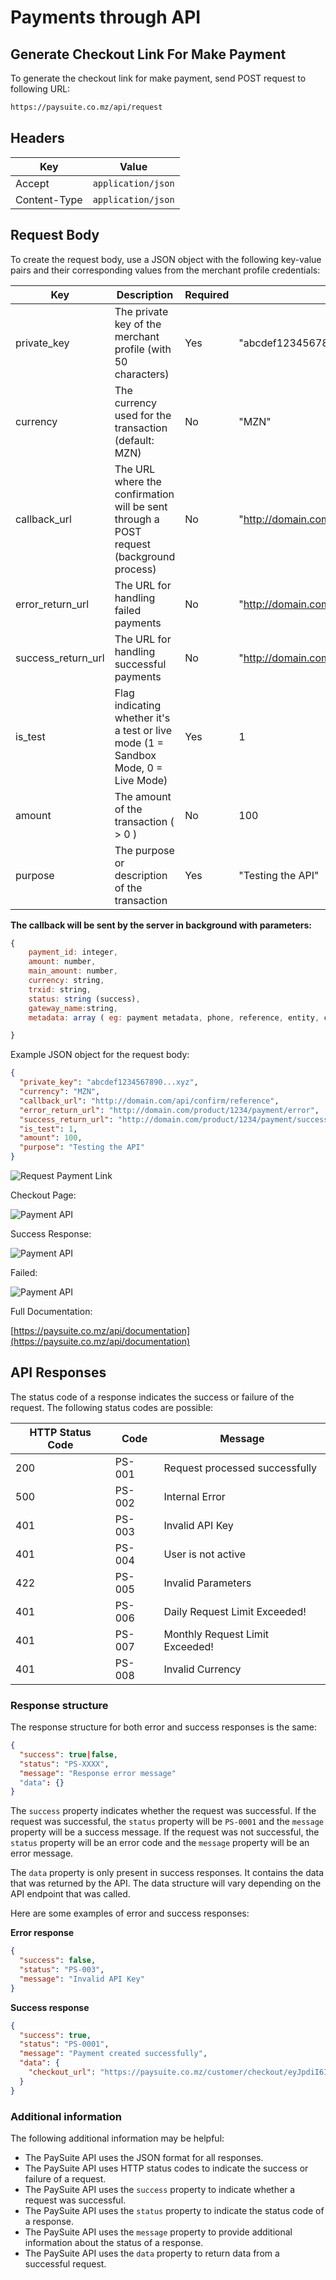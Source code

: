 # Payments through API

## Generate Checkout Link For Make Payment

To generate the checkout link for make payment, send POST request to following URL:

```txt
https://paysuite.co.mz/api/request
```

## Headers

| Key          | Value              |
| ------------ | ------------------ |
| Accept       | `application/json` |
| Content-Type | `application/json` |

## Request Body

<!-- In body create JSON object with private_key,currency,url,is_test,amount as key and their values from the credentials of merchant profile. -->

To create the request body, use a JSON object with the following key-value pairs and their corresponding values from the merchant profile credentials:

<!-- | Key                 | Value                                          |
| ------------------- | ---------------------------------------------- |
| private_key         | Merchant_private_key                           |
| currency            | Merchant_currency                              |
| callback_url        | http://domain.com/api/confirm/reference        |
| error_return_url:   | http://domain.com/product/1234/payment/error   |
| success_return_url: | http://domain.com/product/1234/payment/success |
| is_test             | Accept(1 OR 0) 1 = Sandbox Mode 0 = Live Mode  |
| amount              | 100                                            |
| purpose             | testing purpose                                | -->

| Key                | Description                                                                             | Required | Example                                          |
| ------------------ | --------------------------------------------------------------------------------------- | -------- | ------------------------------------------------ |
| private_key        | The private key of the merchant profile (with 50 characters)                            | Yes      | "abcdef1234567890...xyz"                         |
| currency           | The currency used for the transaction (default: MZN)                                    | No       | "MZN"                                            |
| callback_url       | The URL where the confirmation will be sent through a POST request (background process) | No       | "http://domain.com/api/confirm/reference"        |
| error_return_url   | The URL for handling failed payments                                                    | No       | "http://domain.com/product/1234/payment/error"   |
| success_return_url | The URL for handling successful payments                                                | No       | "http://domain.com/product/1234/payment/success" |
| is_test            | Flag indicating whether it's a test or live mode (1 = Sandbox Mode, 0 = Live Mode)      | Yes      | 1                                                |
| amount             | The amount of the transaction ( > 0 )                                                   | No       | 100                                              |
| purpose            | The purpose or description of the transaction                                           | Yes      | "Testing the API"                                |

**The callback will be sent by the server in background with parameters:**

```javascript
{
    payment_id: integer,
    amount: number,
    main_amount: number,
    currency: string,
    trxid: string,
    status: string (success),
    gateway_name:string,
    metadata: array ( eg: payment metadata, phone, reference, entity, comment)

}
```

Example JSON object for the request body:

```json
{
  "private_key": "abcdef1234567890...xyz",
  "currency": "MZN",
  "callback_url": "http://domain.com/api/confirm/reference",
  "error_return_url": "http://domain.com/product/1234/payment/error",
  "success_return_url": "http://domain.com/product/1234/payment/success",
  "is_test": 1,
  "amount": 100,
  "purpose": "Testing the API"
}
```

![Request Payment Link](./images/api-url-request.png)

Checkout Page:

![Payment API](./images/api-2.png)

Success Response:

![Payment API](./images/api-3.png)

Failed:

![Payment API](./images/api-4.png)

Full Documentation:

[https://paysuite.co.mz/api/documentation](https://paysuite.co.mz/api/documentation)

## API Responses

The status code of a response indicates the success or failure of the request. The following status codes are possible:

| HTTP Status Code | Code   | Message                         |
| ---------------- | ------ | ------------------------------- |
| 200              | PS-001 | Request processed successfully  |
| 500              | PS-002 | Internal Error                  |
| 401              | PS-003 | Invalid API Key                 |
| 401              | PS-004 | User is not active              |
| 422              | PS-005 | Invalid Parameters              |
| 401              | PS-006 | Daily Request Limit Exceeded!   |
| 401              | PS-007 | Monthly Request Limit Exceeded! |
| 401              | PS-008 | Invalid Currency                |

### Response structure

The response structure for both error and success responses is the same:

```json
{
  "success": true|false,
  "status": "PS-XXXX",
  "message": "Response error message"
  "data": {}
}
```

The `success` property indicates whether the request was successful. If the request was successful, the `status` property will be `PS-0001` and the `message` property will be a success message. If the request was not successful, the `status` property will be an error code and the `message` property will be an error message.

The `data` property is only present in success responses. It contains the data that was returned by the API. The data structure will vary depending on the API endpoint that was called.

Here are some examples of error and success responses:

**Error response**

```json
{
  "success": false,
  "status": "PS-003",
  "message": "Invalid API Key"
}
```

**Success response**

```json
{
  "success": true,
  "status": "PS-0001",
  "message": "Payment created successfully",
  "data": {
    "checkout_url": "https://paysuite.co.mz/customer/checkout/eyJpdiI6IjRXUnBVcWVsUzBpcHU3bC9ZQWNlV0E9PSIsInZhbHVlIjoiTmdkaDBzUUNtSUowSENQVzRmR3RCUT09IiwibWFjIjoiNWUzOTZlM2U4ZDk1MTZkY2Y4MGUyY2ZlZGIwNzc0MmYwY2IyM2NjNzdmODUzMWQ4OWY2M2QxZDdjNjEwODZkNCIsInRhZyI6IiJ9"
  }
}
```

### Additional information

The following additional information may be helpful:

- The PaySuite API uses the JSON format for all responses.
- The PaySuite API uses HTTP status codes to indicate the success or failure of a request.
- The PaySuite API uses the `success` property to indicate whether a request was successful.
- The PaySuite API uses the `status` property to indicate the status code of a response.
- The PaySuite API uses the `message` property to provide additional information about the status of a response.
- The PaySuite API uses the `data` property to return data from a successful request.
